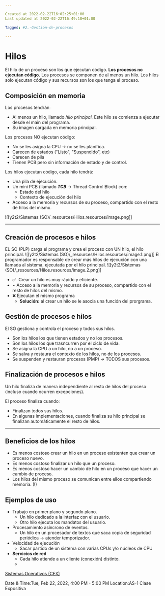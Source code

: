 ```yaml
---

Created at 2022-02-22T16:02:25+01:00
Last updated at 2022-02-22T16:49:18+01:00

Tagged: #2.-Gestión-de-procesos

---
```


# Hilos
El hilo de un proceso son los que ejecutan código. **Los procesos no ejecutan código.**
Los procesos se componen de al menos un hilo. Los hilos solo ejecutan código y sus recursos son los que tenga el proceso.


## Composición en memoria

Los procesos tendrán:

* Al menos un hilo, llamado _hilo principal._ Este hilo se comienza a ejecutar desde el main del programa.
* Su imagen cargada en memoria principal.

Los procesos NO ejecutan código:

* No se les asigna la CPU → no se les planifica.
* Carecen de estados ("Listo", "Suspendido", etc)
* Carecen de pila
* Tienen PCB pero sin información de estado y de control.

Los hilos ejecutan código, cada hilo tendrá:

* Una pila de ejecución.
* Un mini PCB (llamado **_TCB_** → Thread Control Block) con:
  * Estado del hilo
  * Contexto de ejecución del hilo
* Acceso a la memoria y recursos de su proceso, compartido con el resto de hilos del mismo.

![[y2t2/Sistemas (SO)/_resources/Hilos.resources/image.png]]


* * *

## Creación de procesos e hilos

EL SO (PLP) carga el programa y crea el proceso con UN hilo, el hilo principal.
![[y2t2/Sistemas (SO)/_resources/Hilos.resources/image.1.png]]
El programador es responsable de crear más hilos de ejecución con una llamada al sistema, ejecutada por el hilo principal.
![[y2t2/Sistemas (SO)/_resources/Hilos.resources/image.2.png]]


* ✅  Crear un hilo es muy rápido y eficiente.
* ~ Acceso a la memoria y recursos de su proceso, compartido con el resto de hilos del mismo.
* ❌ Ejecutan el mismo programa
  * **Solución:** al crear un hilo se le asocia una función del prorgrama.



## Gestión de procesos e hilos

El SO gestiona y controla el proceso y todos sus hilos.

* Son los hilos los que tienen estados y no los procesos.
* Son los hilos los que trasncurren por el ciclo de vida.
* Se asigna la CPU a un hilo, no a un proceso.
* Se salva y restaura el contexto de los hilos, no de los procesos.
* Se suspenden y restauran procesos (PMP) → TODOS sus procesos.



## Finalización de procesos e hilos

Un hilo finaliza de manera independiente al resto de hilos del proceso (incluso cuando ocurren excepciones).

El proceso finaliza cuando:

* Finalizan todos sus hilos.
* En algunas implementaciones, cuando finaliza su hilo principal se finalizan automáticamente el resto de hilos.

* * *

## Beneficios de los hilos

* Es menos costoso crear un hilo en un proceso existenten que crear un proceso nuevo.
* Es menos costoso finalizar un hilo que un proceso.
* Es menos costoso hacer un cambio de hilo en un proceso que hacer un cambio de proceso.
* Los hilos del mismo proceso se comunican entre ellos compartiendo memoria. (!)



## Ejemplos de uso

* Trabajo en primer plano y segundo plano.
  * Un hilo dedicado a la interfaz con el usuario.
  * Otro hilo ejecuta los mandatos del usuario.
* Procesamiento asíncrono de eventos.
  * Un hilo en un procesador de textos que saca copia de seguridad periódica → atender temporizador.
* Velocidad de ejecución
  * Sacar partido de un sistema con varias CPUs y/o núcleos de CPU
* **Servicios de red**
  * Cada hilo atiende a un cliente (conexión) distinto.
  * 



[Sistemas Operativos (CEX)](https://www.google.com/calendar/event?eid=XzhkOWxjZ3JmZHByNmFzams3NWdtOGM5bzY0czY2cGI0NmxpNmFkaG5jZ3A2MmRobjZrcm1jcDlnNjhvNjJwajM3MWgwIHVuZGVyc2NvcmViaXNAbQ)

Date & Time:Tue, Feb 22, 2022, 4:00 PM - 5:00 PM
Location:AS-1
Clase Expositiva


